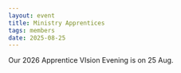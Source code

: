 ```yaml
---
layout: event
title: Ministry Apprentices
tags: members
date: 2025-08-25
---
```


Our 2026 Apprentice VIsion Evening is on 25 Aug.

